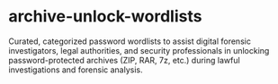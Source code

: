 # archive-unlock-wordlists
Curated, categorized password wordlists to assist digital forensic investigators, legal authorities, and security professionals in unlocking password-protected archives (ZIP, RAR, 7z, etc.) during lawful investigations and forensic analysis.
